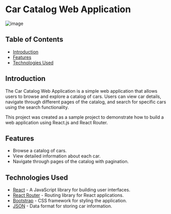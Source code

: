 # Car Catalog Web Application

![image](https://github.com/Yash10257/carshicars/assets/78741580/28b584b2-027e-4658-8381-c21b30ac4519)


## Table of Contents
- [Introduction](#introduction)
- [Features](#features)
- [Technologies Used](#technologies-used)

## Introduction

The Car Catalog Web Application is a simple web application that allows users to browse and explore a catalog of cars. Users can view car details, navigate through different pages of the catalog, and search for specific cars using the search functionality.

This project was created as a sample project to demonstrate how to build a web application using React.js and React Router.

## Features

- Browse a catalog of cars.
- View detailed information about each car.
- Navigate through pages of the catalog with pagination.

## Technologies Used

- [React](https://reactjs.org/) - A JavaScript library for building user interfaces.
- [React Router](https://reactrouter.com/) - Routing library for React applications.
- [Bootstrap](https://getbootstrap.com/) - CSS framework for styling the application.
- [JSON](https://www.json.org/json-en.html) - Data format for storing car information.

